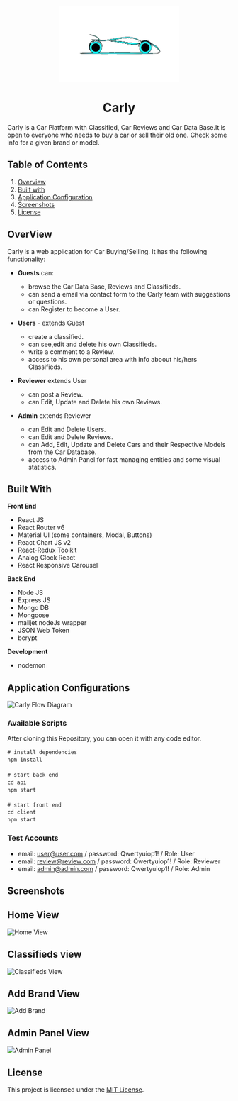 <p id="start" align="center">
<br>
<img height="170rem" src="https://github.com/drinoff/carly/blob/main/client/public/images/logo.png">
  <h1 align="center" color='7582EB'>Carly</h1>
  
</p>
Carly is a Car Platform with Classified, Car Reviews and Car Data Base.It is open to everyone who needs to buy a car or sell their old one. Check some info for a given brand or model.

## Table of Contents
1. <a href="#overview">Overview</a>
2. <a href="#builtWith">Built with</a>
3. <a href="#appConfig">Application Configuration</a>
4. <a href="#appShots">Screenshots</a>
5. <a href="#license">License</a>
 



<h2 id="overview">OverView</h2>
Carly is a web application for Car Buying/Selling. It has the following functionality:

- **Guests** can: 
  - browse the Car Data Base, Reviews and Classifieds.
  - can send a email via contact form to the Carly team with suggestions or questions.
  - can Register to become a User.

- **Users** - extends Guest
  - create a classified.
  - can see,edit and delete his own Classifieds.
  - write a comment to a Review.
  - access to his own personal area with info aboout his/hers Classifieds.

- **Reviewer** extends User
  - can post a Review.
  - can Edit, Update and Delete his own Reviews.

- **Admin** extends Reviewer
  - can Edit and Delete Users.
  - can Edit and Delete Reviews.
  - can Add, Edit, Update and Delete Cars and their Respective Models from the Car Database.
  - access to Admin Panel for fast managing entities and some visual statistics.

<h2 id="builtWith">Built With</h2>

**Front End** 
- React JS
- React Router v6
- Material UI (some containers, Modal, Buttons)
- React Chart JS v2
- React-Redux Toolkit
- Analog Clock React
- React Responsive Carousel

**Back End** 
- Node JS
- Express JS
- Mongo DB
- Mongoose
- mailjet nodeJs wrapper
- JSON Web Token
- bcrypt

**Development** 
- nodemon

<h2 id="appConfig">Application Configurations</h2>

![Carly Flow Diagram](https://firebasestorage.googleapis.com/v0/b/ssg-build.appspot.com/o/Carly%20Diagram.png?alt=media&token=92806fbf-bd85-415b-ad24-b477c8b0b144)
 

### Available Scripts
After cloning this Repository, you can open it with any code editor.
```javascript
# install dependencies
npm install

# start back end
cd api
npm start

# start front end
cd client
npm start
```

### Test Accounts
   - email: user@user.com / password: Qwertyuiop1!  / Role: User
   - email: review@review.com / password: Qwertyuiop1!  / Role: Reviewer
   - email: admin@admin.com  /  password: Qwertyuiop1!  / Role: Admin

<h2 id="appShots">Screenshots</h2>

## Home View
![Home View](https://firebasestorage.googleapis.com/v0/b/ssg-build.appspot.com/o/home.png?alt=media&token=15600ee0-15ce-4df3-997e-fbb881d514ca)

## Classifieds view
![Classifieds View](https://firebasestorage.googleapis.com/v0/b/ssg-build.appspot.com/o/classifieds.png?alt=media&token=813909cf-d0f1-4dde-a048-4924fe482333)

## Add Brand View
![Add Brand](https://firebasestorage.googleapis.com/v0/b/ssg-build.appspot.com/o/addBrand.png?alt=media&token=156c8c8a-fe8d-46bf-b8f6-19f132b19064)

## Admin Panel View
![Admin Panel](https://firebasestorage.googleapis.com/v0/b/ssg-build.appspot.com/o/admin.png?alt=media&token=3bf75b52-e721-4a67-9d61-042b33239a06)

<h2 id="license">License</h2>

This project is licensed under the [MIT License](LICENSE).


